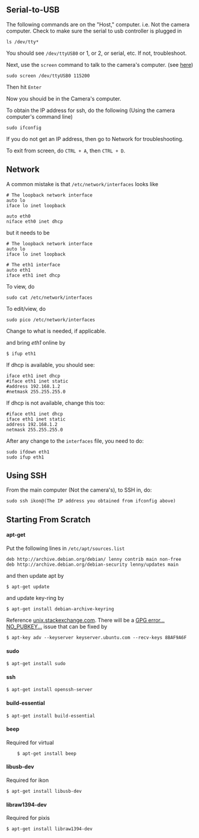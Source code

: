 ## Serial-to-USB
The following commands are on the "Host," computer. i.e. Not the camera computer.
Check to make sure the serial to usb controller is plugged in

	ls /dev/tty*
	
You should see `/dev/ttyUSB0` or 1, or 2, or serial, etc. If not, troubleshoot.

Next, use the `screen` command to talk to the camera's computer. (see [here](https://wiki.archlinux.org/index.php/working_with_the_serial_console#Screen))

	sudo screen /dev/ttyUSB0 115200
	
Then hit `Enter`
	
Now you shouid be in the Camera's computer.

To obtain the IP address for ssh, do the following (Using the camera computer's command line)

	sudo ifconfig

If you do not get an IP address, then go to Network for troubleshooting.

To exit from screen, do `CTRL + A`, then `CTRL + D`.

## Network
A common mistake is that `/etc/network/interfaces` looks like

	# The loopback network interface
	auto lo
	iface lo inet loopback

	auto eth0
	niface eth0 inet dhcp

but it needs to be

	# The loopback network interface
	auto lo
	iface lo inet loopback

	# The eth1 interface
	auto eth1
	iface eth1 inet dhcp

To view, do

	sudo cat /etc/network/interfaces

To edit/view, do

	sudo pico /etc/network/interfaces
	
Change to what is needed, if applicable.
	
and bring *eth1* online by

	$ ifup eth1

If dhcp is available, you should see:

	iface eth1 inet dhcp
	#iface eth1 inet static
	#address 192.168.1.2
	#netmask 255.255.255.0

If dhcp is not available, change this too:

	#iface eth1 inet dhcp
	iface eth1 inet static
	address 192.168.1.2
	netmask 255.255.255.0

After any change to the `interfaces` file, you need to do:

	sudo ifdown eth1
	sudo ifup eth1

## Using SSH

From the main computer (Not the camera's), to SSH in, do:

	sudo ssh ikon@(The IP address you obtained from ifconfig above)

## Starting From Scratch
	
#### apt-get

Put the following lines in `/etc/apt/sources.list`

	deb http://archive.debian.org/debian/ lenny contrib main non-free
	deb http://archive.debian.org/debian-security lenny/updates main

and then update apt by

	$ apt-get update

and update key-ring by

	$ apt-get install debian-archive-keyring

Reference [unix.stackexchange.com](http://unix.stackexchange.com/questions/66830/are-there-any-source-apt-repositories-for-debian-lenny). There will be a [GPG error... NO_PUBKEY...](http://askubuntu.com/questions/13065/how-do-i-fix-the-gpg-error-no-pubkey) issue that can be fixed by

	$ apt-key adv --keyserver keyserver.ubuntu.com --recv-keys 8BAF9A6F



#### sudo
	$ apt-get install sudo



#### ssh
	$ apt-get install openssh-server



#### build-essential
	$ apt-get install build-essential



#### beep
Required for virtual

		$ apt-get install beep



#### libusb-dev
Required for ikon

	$ apt-get install libusb-dev



#### libraw1394-dev
Required for pixis

	$ apt-get install libraw1394-dev

